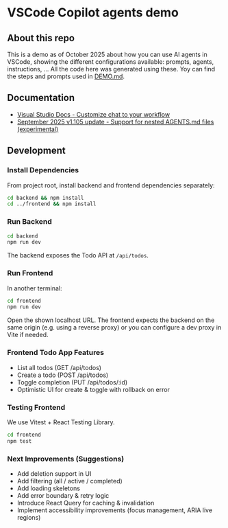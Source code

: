 # VSCode Copilot agents demo

## About this repo

This is a demo as of October 2025 about how you can use AI agents in VSCode, showing the different configurations available: prompts, agents, instructions, ...
All the code here was generated using these. Yoy can find the steps and prompts used in [DEMO.md](DEMO.md).

## Documentation

- [Visual Studio Docs - Customize chat to your workflow](https://code.visualstudio.com/docs/copilot/customization/overview)
- [September 2025 v1.105 update - Support for nested AGENTS.md files (experimental)](https://code.visualstudio.com/updates/v1_105#_support-for-nested-agentsmd-files-experimental)

## Development

### Install Dependencies

From project root, install backend and frontend dependencies separately:

```bash
cd backend && npm install
cd ../frontend && npm install
```

### Run Backend

```bash
cd backend
npm run dev
```

The backend exposes the Todo API at `/api/todos`.

### Run Frontend

In another terminal:

```bash
cd frontend
npm run dev
```

Open the shown localhost URL. The frontend expects the backend on the same origin (e.g. using a reverse proxy) or you can configure a dev proxy in Vite if needed.

### Frontend Todo App Features

- List all todos (GET /api/todos)
- Create a todo (POST /api/todos)
- Toggle completion (PUT /api/todos/:id)
- Optimistic UI for create & toggle with rollback on error

### Testing Frontend

We use Vitest + React Testing Library.

```bash
cd frontend
npm test
```

### Next Improvements (Suggestions)

- Add deletion support in UI
- Add filtering (all / active / completed)
- Add loading skeletons
- Add error boundary & retry logic
- Introduce React Query for caching & invalidation
- Implement accessibility improvements (focus management, ARIA live regions)
